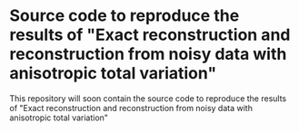 # Source code to reproduce the results of "Exact reconstruction and reconstruction from noisy data with anisotropic total variation"
This repository will soon contain the source code to reproduce the results of "Exact reconstruction and reconstruction from noisy data with anisotropic total variation"
